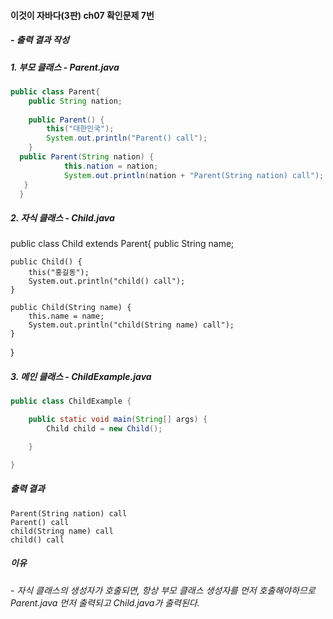 #### 이것이 자바다(3판) ch07 확인문제 7번
##### - 출력 결과 작성

##### 1. 부모 클래스 - Parent.java
```java
public class Parent{
	public String nation;
	
	public Parent() {
		this("대한민국");
		System.out.println("Parent() call");
	}	
  public Parent(String nation) {
			this.nation = nation;
			System.out.println(nation + "Parent(String nation) call");
   }
  }
```

##### 2. 자식 클래스 - Child.java
public class Child extends Parent{
	public String name;
	
	public Child() {
		this("홍길동");
		System.out.println("child() call");
	}
	
	public Child(String name) {
		this.name = name;
		System.out.println("child(String name) call");
	}
}

##### 3. 메인 클래스 - ChildExample.java
```java
public class ChildExample {

	public static void main(String[] args) {
		Child child = new Child();

	}

}
```
##### 출력 결과
```
Parent(String nation) call
Parent() call
child(String name) call
child() call
```

##### 이유
###### - 자식 클래스의 생성자가 호출되면, 항상 부모 클래스 생성자를 먼저 호출해야하므로 Parent.java 먼저 출력되고 Child.java가 출력된다.
